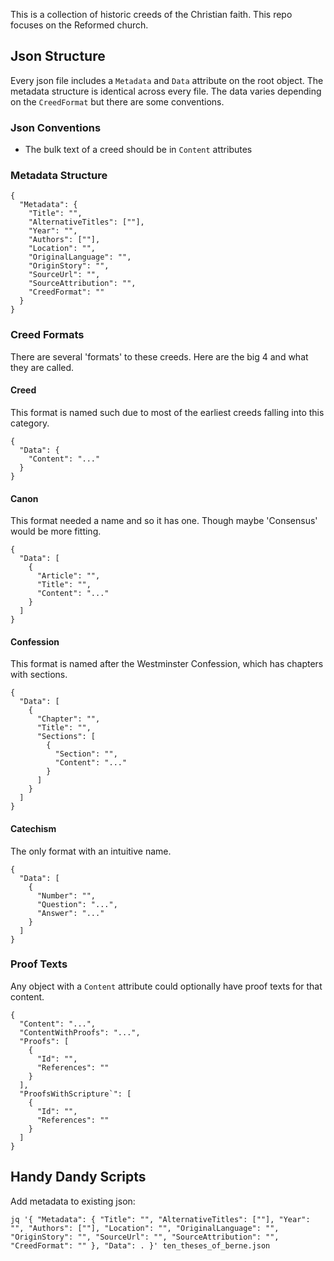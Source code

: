 This is a collection of historic creeds of the Christian faith. This repo focuses on the Reformed church.

## Json Structure

Every json file includes a `Metadata` and `Data` attribute on the root object. The metadata structure is identical across every file. The data varies depending on the `CreedFormat` but there are some conventions.

### Json Conventions

- The bulk text of a creed should be in `Content` attributes

### Metadata Structure

```
{
  "Metadata": {
    "Title": "",
    "AlternativeTitles": [""],
    "Year": "",
    "Authors": [""],
    "Location": "",
    "OriginalLanguage": "",
    "OriginStory": "",
    "SourceUrl": "",
    "SourceAttribution": "",
    "CreedFormat": ""
  }
}
```

### Creed Formats

There are several 'formats' to these creeds. Here are the big 4 and what they are called.

#### Creed

This format is named such due to most of the earliest creeds falling into this category.

```
{
  "Data": {
    "Content": "..."
  }
}
```

#### Canon

This format needed a name and so it has one. Though maybe 'Consensus' would be more fitting.

```
{
  "Data": [
    {
      "Article": "",
      "Title": "",
      "Content": "..."
    }
  ]
}
```

#### Confession

This format is named after the Westminster Confession, which has chapters with sections.

```
{
  "Data": [
    {
      "Chapter": "",
      "Title": "",
      "Sections": [
        {
          "Section": "",
          "Content": "..."
        }
      ]
    }
  ]
}
```

#### Catechism

The only format with an intuitive name.

```
{
  "Data": [
    {
      "Number": "",
      "Question": "...",
      "Answer": "..."
    }
  ]
}
```

### Proof Texts

Any object with a `Content` attribute could optionally have proof texts for that content.

```
{
  "Content": "...",
  "ContentWithProofs": "...",
  "Proofs": [
    {
      "Id": "",
      "References": ""
    }
  ],
  "ProofsWithScripture`": [
    {
      "Id": "",
      "References": ""
    }
  ]
}
```

## Handy Dandy Scripts

Add metadata to existing json:

```
jq '{ "Metadata": { "Title": "", "AlternativeTitles": [""], "Year": "", "Authors": [""], "Location": "", "OriginalLanguage": "", "OriginStory": "", "SourceUrl": "", "SourceAttribution": "", "CreedFormat": "" }, "Data": . }' ten_theses_of_berne.json
```
